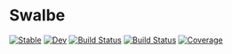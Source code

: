 # Swalbe 
[![Stable](https://img.shields.io/badge/docs-stable-blue.svg)](https://Ziteronion.github.io/Swalbe.jl/stable) [![Dev](https://img.shields.io/badge/docs-dev-blue.svg)](https://Ziteronion.github.io/Swalbe.jl/dev) [![Build Status](https://github.com/Ziteronion/Swalbe.jl/workflows/CI/badge.svg)](https://github.com/Ziteronion/Swalbe.jl/actions) [![Build Status](https://travis-ci.com/Ziteronion/Swalbe.jl.svg?branch=master)](https://travis-ci.com/Ziteronion/Swalbe.jl) [![Coverage](https://codecov.io/gh/Ziteronion/Swalbe.jl/branch/master/graph/badge.svg)](https://codecov.io/gh/Ziteronion/Swalbe.jl)
